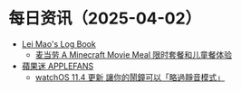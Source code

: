 ﻿# 每日资讯（2025-04-02）

- [Lei Mao's Log Book](https://leimao.github.io/atom.xml)
  - [麦当劳 A Minecraft Movie Meal 限时套餐和儿童餐体验](https://leimao.github.io/essay/Mcdonalds-A-Minecraft-Movie-Meal/)
- [蘋果迷 APPLEFANS](https://applefans.today/feed/)
  - [watchOS 11.4 更新 讓你的鬧鐘可以「略過靜音模式」](https://applefans.today/watchos-11-4/)
